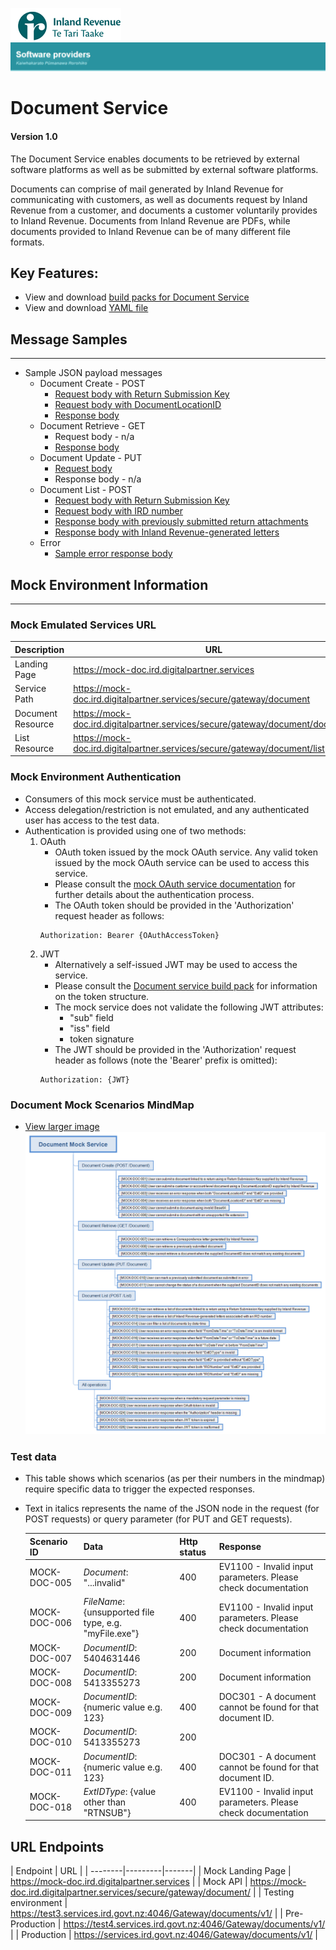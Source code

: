 ![IRD logo](../Images/IRlogo.gif)
![Software Dev](../Images/SoftwareDev.png)

# Document Service 

#### Version 1.0

The Document Service enables documents to be retrieved by external software platforms as well as be submitted by external software platforms.   
 
Documents can comprise of mail generated by Inland Revenue for communicating with customers, as well as documents request by Inland Revenue from a customer, and documents a customer voluntarily provides to Inland Revenue.  Documents from Inland Revenue are PDFs, while documents provided to Inland Revenue can be of many different file formats. 

## Key Features:
* View and download [build packs for Document Service](Build%20pack%20-%20Document%20Service.pdf)
* View and download [YAML file](Document%206-Apr-2020.yaml)

## Message Samples
---
* Sample JSON payload messages
	* Document Create - POST
	    * [Request body with Return Submission Key](Sample%20Files/Sample_POST_Document_RequestBody_RTNSUB.json)
	    * [Request body with DocumentLocationID](Sample%20Files/Sample_POST_Document_RequestBody_DocumentLocationID.json)
	    * [Response body](Sample%20Files/Sample_POST_Document_ResponseBody.json)
	* Document Retrieve - GET
	    * Request body - n/a
	    * [Response body](Sample%20Files/Sample_GET_Document_ResponseBody.json)
	* Document Update - PUT
	    * [Request body](Sample%20Files/Sample_PUT_Document_RequestBody.json)
	    * Response body - n/a
	* Document List - POST
	    * [Request body with Return Submission Key](Sample%20Files/Sample_POST_List_RequestBody_RTNSUB.json)
        * [Request body with IRD number](Sample%20Files/Sample_POST_List_RequestBody_RTNSUB.json)
        * [Response body with previously submitted return attachments](Sample%20Files/Sample_POST_List_ResponseBody_RTNSUB.json)
        * [Response body with Inland Revenue-generated letters](Sample%20Files/Sample_POST_List_ResponseBody_Letters.json)
    * Error
        * [Sample error response body](Sample%20Files/Sample_Error_ResponseBody.json)

## Mock Environment Information
---
### Mock Emulated Services URL
Description | URL
---|---
 Landing Page | https://mock-doc.ird.digitalpartner.services
 Service Path | https://mock-doc.ird.digitalpartner.services/secure/gateway/document 
 Document Resource | https://mock-doc.ird.digitalpartner.services/secure/gateway/document/document 
 List Resource | https://mock-doc.ird.digitalpartner.services/secure/gateway/document/list 
### Mock Environment Authentication
   * Consumers of this mock service must be authenticated.
   * Access delegation/restriction is not emulated, and any authenticated user has access to the test data.
   * Authentication is provided using one of two methods:
     1. OAuth
        * OAuth token issued by the mock OAuth service. Any valid token issued by the mock OAuth service can be used to access this service.
        * Please consult the [mock OAuth service documentation](https://mock-oauth.ird.digitalpartner.services/) for further details about the authentication process.
        * The OAuth token should be provided in the 'Authorization' request header as follows:
        ```
        Authorization: Bearer {OAuthAccessToken}
        ```
     2. JWT
        * Alternatively a self-issued JWT may be used to access the service.
        * Please consult the [Document service build pack](Build%20pack%20-%20Document%20Service.pdf) for information on the token structure.
        * The mock service does not validate the following JWT attributes:
            * "sub" field
            * "iss" field
            * token signature
        * The JWT should be provided in the 'Authorization' request header as follows (note the 'Bearer' prefix is omitted):
        ```
        Authorization: {JWT}
        ```
### Document Mock Scenarios MindMap

- [View larger image](images/Document%20Mock%20Service%20Mindmap.png)
![Mock Scenarios](images/Document%20Mock%20Service%20Mindmap.png)

### Test data

* This table shows which scenarios (as per their numbers in the mindmap) require specific data to trigger the expected responses.
* Text in italics represents the name of the JSON node in the request (for POST requests) or query parameter (for PUT and GET requests).

  Scenario ID | Data | Http status | Response 
    --- | --- | --- | ---
    MOCK-DOC-005 | *Document*: "...invalid" | 400 | EV1100 - Invalid input parameters. Please check documentation
    MOCK-DOC-006 | *FileName*: {unsupported file type, e.g. "myFile.exe"} | 400 | EV1100 - Invalid input parameters. Please check documentation
    MOCK-DOC-007 | *DocumentID*: 5404631446 | 200 | Document information
    MOCK-DOC-008 | *DocumentID*: 5413355273 | 200 | Document information
    MOCK-DOC-009 | *DocumentID*: {numeric value e.g. 123} | 400 | DOC301 - A document cannot be found for that document ID.
    MOCK-DOC-010 | *DocumentID*: 5413355273 | 200 |
    MOCK-DOC-011 | *DocumentID*: {numeric value e.g. 123} | 400 | DOC301 - A document cannot be found for that document ID.
    MOCK-DOC-018 | *ExtIDType*: {value other than "RTNSUB"} | 400 | EV1100 - Invalid input parameters. Please check documentation

	
## URL Endpoints

| Endpoint | URL |
| --------|---------|-------|
| Mock Landing Page | https://mock-doc.ird.digitalpartner.services |
| Mock API | https://mock-doc.ird.digitalpartner.services/secure/gateway/document/ |
| Testing environment | https://test3.services.ird.govt.nz:4046/Gateway/documents/v1/ |
| Pre-Production | https://test4.services.ird.govt.nz:4046/Gateway/documents/v1/ |
| Production | https://services.ird.govt.nz:4046/Gateway/documents/v1/  |





